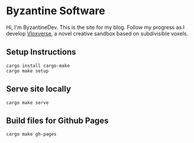# Byzantine Software

Hi, I'm ByzantineDev. This is the site for my blog. Follow my progress as I develop [Vloxverse](https://vloxverse.com), a novel creative sandbox based on subdivisible voxels.

## Setup Instructions

```
cargo install cargo-make
cargo make setup
```

## Serve site locally

```
cargo make serve
```

## Build files for Github Pages

```
cargo make gh-pages
```

